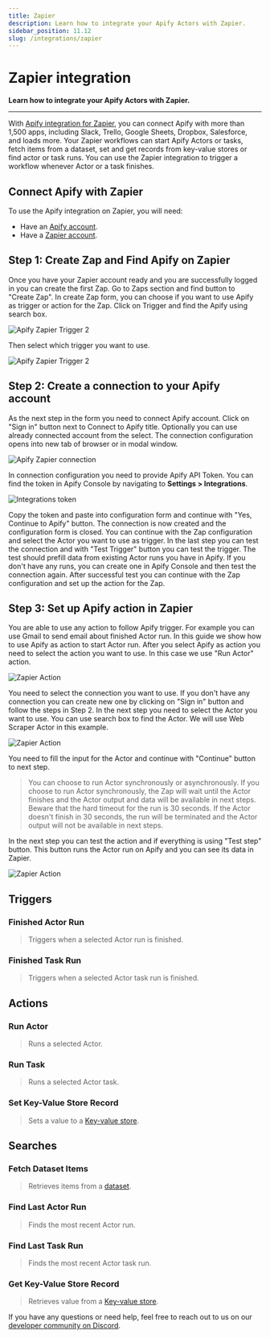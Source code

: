 ```yaml
---
title: Zapier
description: Learn how to integrate your Apify Actors with Zapier.
sidebar_position: 11.12
slug: /integrations/zapier
---
```


# Zapier integration

**Learn how to integrate your Apify Actors with Zapier.**

---

With [Apify integration for Zapier](https://zapier.com/apps/apify/integrations), you can connect Apify with more than 1,500 apps, including Slack, Trello, Google Sheets, Dropbox, Salesforce, and loads more.
Your Zapier workflows can start Apify Actors or tasks, fetch items from a dataset, set and get records from key-value stores or find actor or task runs.
You can use the Zapier integration to trigger a workflow whenever Actor or a task finishes.

## Connect Apify with Zapier

To use the Apify integration on Zapier, you will need:

- Have an [Apify account](https://console.apify.com/).
- Have a [Zapier account](https://zapier.com/).

## Step 1: Create Zap and Find Apify on Zapier

Once you have your Zapier account ready and you are successfully logged in you can create the first Zap.
Go to Zaps section and find button to "Create Zap".
In create Zap form, you can choose if you want to use Apify as trigger or action for the Zap.
Click on Trigger and find the Apify using search box.

![Apify Zapier Trigger 2](./images/zapier-trigger.png)

Then select which trigger you want to use.

![Apify Zapier Trigger 2](./images/zapier-trigger-2.png)


## Step 2: Create a connection to your Apify account

As the next step in the form you need to connect Apify account.
Click on "Sign in" button next to Connect to Apify title. Optionally you can use already connected account from the select.
The connection configuration opens into new tab of browser or in modal window.

![Apify Zapier connection](./images/zapier-new-connection.png)

In connection configuration you need to provide Apify API Token. You can find the token in Apify Console by navigating to **Settings > Integrations**.

![Integrations token](./images/apify-integrations-token.png)

Copy the token and paste into configuration form and continue with "Yes, Continue to Apify" button.
The connection is now created and the configuration form is closed. You can continue with the Zap configuration and
select the Actor you want to use as trigger.
In the last step you can test the connection and with "Test Trigger" button you can test the trigger.
The test should prefill data from existing Actor runs you have in Apify. If you don't have any runs, you can create one in Apify Console and then test the connection again.
After successful test you can continue with the Zap configuration and set up the action for the Zap.

## Step 3: Set up Apify action in Zapier

You are able to use any action to follow Apify trigger. For example you can use Gmail to send email about finished Actor run.
In this guide we show how to use Apify as action to start Actor run.
After you select Apify as action you need to select the action you want to use. In this case we use "Run Actor" action.

![Zapier Action](./images/zapier-action-1.png)

You need to select the connection you want to use. If you don't have any connection you can create new one by clicking on "Sign in" button and follow the steps in Step 2.
In the next step you need to select the Actor you want to use. You can use search box to find the Actor.
We will use Web Scraper Actor in this example.

![Zapier Action](./images/zapier-action-2.png)

You need to fill the input for the Actor and continue with "Continue" button to next step.

> You can choose to run Actor synchronously or asynchronously. If you choose to run Actor synchronously, the Zap will wait until the Actor finishes and the Actor output and data will be available in next steps.
> Beware that the hard timeout for the run is 30 seconds. If the Actor doesn't finish in 30 seconds, the run will be terminated and the Actor output will not be available in next steps.

In the next step you can test the action and if everything is using "Test step" button.
This button runs the Actor run on Apify and you can see its data in Zapier.

![Zapier Action](./images/zapier-action-3.png)

## Triggers

### Finished Actor Run

> Triggers when a selected Actor run is finished.

### Finished Task Run

> Triggers when a selected Actor task run is finished.

## Actions

### Run Actor

> Runs a selected Actor.

### Run Task

> Runs a selected Actor task.

### Set Key-Value Store Record

> Sets a value to a [Key-value store](/platform/storage/key-value-store).

## Searches

### Fetch Dataset Items

> Retrieves items from a [dataset](/platform/storage/dataset).

### Find Last Actor Run

> Finds the most recent Actor run.

### Find Last Task Run

> Finds the most recent Actor task run.
>
### Get Key-Value Store Record

> Retrieves value from a [Key-value store](/platform/storage/key-value-store).

If you have any questions or need help, feel free to reach out to us on our [developer community on Discord](https://discord.com/invite/jyEM2PRvMU).
